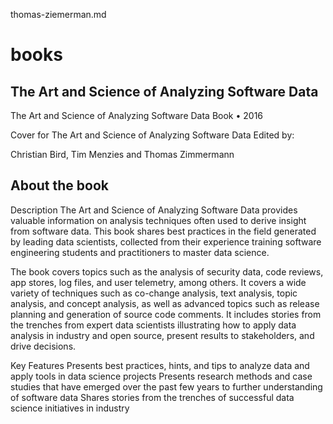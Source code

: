 thomas-ziemerman.md
# books

## The Art and Science of Analyzing Software Data
The Art and Science of Analyzing Software Data
Book • 2016

 

Cover for The Art and Science of Analyzing Software Data
Edited by:

Christian Bird, Tim Menzies and Thomas Zimmermann

## About the book

Description
The Art and Science of Analyzing Software Data provides valuable information on analysis techniques often used to derive insight from software data. This book shares best practices in the field generated by leading data scientists, collected from their experience training software engineering students and practitioners to master data science.

The book covers topics such as the analysis of security data, code reviews, app stores, log files, and user telemetry, among others. It covers a wide variety of techniques such as co-change analysis, text analysis, topic analysis, and concept analysis, as well as advanced topics such as release planning and generation of source code comments. It includes stories from the trenches from expert data scientists illustrating how to apply data analysis in industry and open source, present results to stakeholders, and drive decisions.


Key Features
Presents best practices, hints, and tips to analyze data and apply tools in data science projects
Presents research methods and case studies that have emerged over the past few years to further
understanding of software data
Shares stories from the trenches of successful data science initiatives in industry